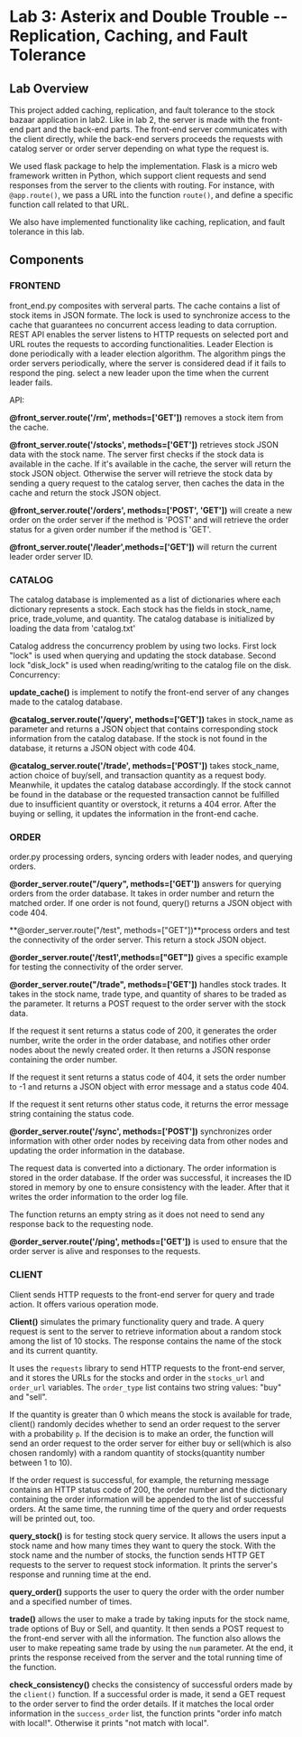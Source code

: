 # Lab 3: Asterix and Double Trouble  --  Replication, Caching, and Fault Tolerance


## **Lab Overview** 

This project added caching, replication, and fault tolerance to the stock bazaar application in lab2. 
Like in lab 2, the server is made with the front-end part and the back-end parts. 
The front-end server communicates with the client directly,
 while the back-end servers proceeds the requests with catalog server or order server depending on what type the request is. 

We used flask package to help the implementation. 
Flask is a micro web framework written in Python, 
which support client requests and send responses from the server to the clients with routing.
For instance, with `@app.route()`, we pass a URL into the function `route()`, and define a specific function call related to that URL.

We also have implemented functionality like caching, replication, and fault tolerance in this lab. 


## **Components**

### **FRONTEND**

front_end.py composites with serveral parts. The cache contains a list of stock items in JSON formate. 
The lock is used to synchronize access to the cache that guarantees no concurrent access leading to data corruption.
REST API enables the server listens to HTTP requests on selected port and URL routes the requests to according functionalities.
Leader Election is done periodically with a leader election algorithm. 
The algorithm pings the order servers periodically, where the server is considered dead if it fails to respond the ping. 
select a new leader upon the time when the current leader fails.

API:

**@front_server.route('/rm', methods=['GET'])** removes a stock item from the cache.

**@front_server.route('/stocks', methods=['GET'])** retrieves stock JSON data with the stock name. 
The server first checks if the stock data is available in the cache. If it's available in the cache, the server will return the stock JSON object.
Otherwise the server will retrieve the stock data by sending a query request to the catalog server, then caches the data in the cache and return the stock JSON object.

**@front_server.route('/orders', methods=['POST', 'GET'])** will create a new order on the order server if the method is 'POST' and will retrieve the order status for a given order number if the method is 'GET'. 

**@front_server.route('/leader',methods=['GET'])** will return the current leader order server ID.



### **CATALOG**

The catalog database is implemented as a list of dictionaries where each dictionary represents a stock. Each stock has the fields in stock_name, price, trade_volume, and quantity.
The catalog database is initialized by loading the data from 'catalog.txt'

Catalog address the concurrency problem by using two locks. First lock "lock" is used when querying and updating the stock database. Second lock "disk_lock" is used when reading/writing to the catalog file on the disk. 
Concurrency:

**update_cache()** is implement to notify the front-end server of any changes made to the catalog database.

**@catalog_server.route('/query', methods=['GET'])**
takes in stock_name as parameter and returns a JSON object that contains corresponding stock information from the catalog database. If the stock is not found in the database, it returns a JSON object with code 404.

**@catalog_server.route('/trade', methods=['POST'])** takes stock_name, action choice of buy/sell, and transaction quantity as a request body. Meanwhile, it updates the catalog database accordingly. If the stock cannot be found in the database or the requested transaction cannot be fulfilled due to insufficient quantity or overstock, it returns a 404 error. After the buying or selling, it updates the information in the front-end cache.



### **ORDER**

order.py processing orders, syncing orders with leader nodes, and querying orders.


**@order_server.route("/query", methods=['GET'])** answers for querying orders from the order database. It takes in order number and return the matched order. If one order is not found, query() returns a JSON object with code 404.


**@order_server.route("/test", methods=["GET"])**process orders and test the connectivity of the order server. This return a stock JSON object.


**@order_server.route('/test1',methods=["GET"])** gives a specific example for testing the connectivity of the order server.


**@order_server.route("/trade", methods=['GET'])** handles stock trades. It takes in the stock name, trade type, and quantity of shares to be traded as the parameter. It returns a POST request to the order server with the stock data.

If the request it sent returns a status code of 200, it generates the order number, write the order in the order database, and notifies other order nodes about the newly created order. It then returns a JSON response containing the order number.

If the request it sent returns a status code of 404, it sets the order number to -1 and returns a JSON object with error message and a status code 404.

If the request it sent returns other status code, it returns the error message string containing the status code.


**@order_server.route('/sync', methods=['POST'])** synchronizes order information with other order nodes by receiving data from other nodes and updating the order information in the database.

The request data is converted into a dictionary. The order information is stored in the order database. If the order was successful, it increases the ID stored in memory by one to ensure consistency with the leader. After that it writes the order information to the order log file.

The function returns an empty string as it does not need to send any response back to the requesting node.


**@order_server.route('/ping', methods=['GET'])** is used to ensure that the order server is alive and responses to the requests.




### **CLIENT**
Client sends HTTP requests to the front-end server for query and trade action. It offers various operation mode.

**Client()** simulates the primary functionality query and trade. A query request is sent to the server to retrieve information about a random stock among the list of 10 stocks. The response contains the name of the stock and its current quantity.

It uses the `requests` library to send HTTP requests to the front-end server, and it stores the URLs for the stocks and order in the `stocks_url` and `order_url` variables. The `order_type` list contains two string values: "buy" and "sell".

If the quantity is greater than 0 which means the stock is available for trade, client() randomly decides whether to send an order request to the server with a probability `p`. If the decision is to make an order, the function will send an order request to the order server for either buy or sell(which is also chosen randomly) with a random quantity of stocks(quantity number between 1 to 10).

If the order request is successful, for example, the returning message contains an HTTP status code of 200, the order number and the dictionary containing the order information will be appended to the list of successful orders. At the same time, the running time of the query and order requests will be printed out, too.


**query_stock()** is for testing stock query service. It allows the users input a stock name and how many times they want to query the stock. With the stock name and the number of stocks, the function sends HTTP GET requests to the server to request stock information. It prints the server's response and running time at the end.  


**query_order()** supports the user to query the order with the order number and a specified number of times. 


**trade()** allows the user to make a trade by taking inputs for the stock name, trade options of Buy or Sell, and quantity. It then sends a POST request to the front-end server with all the information. The function also allows the user to make repeating same trade by using the `num` parameter. At the end, it prints the response received from the server and the total running time of the function.



**check_consistency()** checks the consistency of successful orders made by the `client()` function. If a successful order is made, it send a GET request to the order server to find the order details. If it matches the local order information in the `success_order` list, the function prints "order info match with local!". Otherwise it prints "not match with local".
